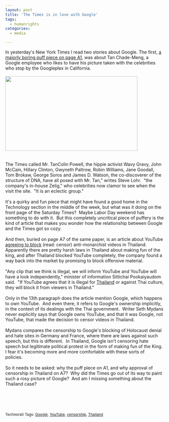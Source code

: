 ```yaml
---
layout: post
title: 'The Times is in love with Google'
tags:
  - humanrights
categories:
  - media

---
```


In yesterday's New York Times I read two stories about Google.  The first, <a href="http://www.nytimes.com/2007/09/01/technology/01google.html">a majorly boring puff piece on page A1</a>, was about Tan Chade-Meng, a Google employee who likes to have his picture taken with the celebrities who stop by the Googleplex in California. <br /><br /><img src="http://graphics8.nytimes.com/images/2007/08/31/business/01google.xlarge1.jpg" alt="" border="0" height="237" width="419" /><br /><br /><br />The Times called Mr. TanColin Powell, the hippie activist Wavy Gravy, John McCain, Hillary Clinton, Gwyneth Paltrow, Robin Williams, Jane Goodall, Tom Brokaw, George Soros and James D. Watson, the co-discoverer of the structure of DNA, have all posed with Mr. Tan," writes Steve Lohr.&nbsp; "the company's in-house Zelig," who celebrities now clamor to see when the visit the site.&nbsp; "It is an eclectic group." <br /><br />It's a quirky and fun piece that might have found a good home in the Technology section in the middle of the week, but what was it doing on the front page of the Saturday Times?&nbsp; Maybe Labor Day weekend has something to do with it.&nbsp; But this completely uncritical piece of puffery is the kind of article that makes you wonder how the relationship between Google and the Times got so cozy. <br /><br />And then, buried on page A7 of the same paper, is an article about YouTube <a href="http://www.nytimes.com/2007/09/01/world/asia/01thai.html?_r=1&amp;oref=slogin">agreeing to block</a> (read: censor) anti-monarchist videos in Thailand.&nbsp; Apparently there are pretty harsh laws in Thailand about making fun of the king, and after Thailand blocked YouTube completely, the company found a way back into the market by promising to block offensive material. <br /><br />"Any clip that we think is illegal, we will inform YouTube and YouTube
will have a look independently," minister of information Sittichai Pookaiyaudom said.&nbsp; "If YouTube agrees that it is
illegal for <a href="http://topics.nytimes.com/top/news/international/countriesandterritories/thailand/index.html?inline=nyt-geo" title="More news and information about Thailand.">Thailand</a> or against Thai culture, they will block it from viewers in Thailand."<br /><br />Only in the 13th paragraph does the article mention Google, which happens to own YouTube.&nbsp; And even there, it refers to Google's ownership implicitly, in the context of its dealings with the Thai government.&nbsp; Writer Seth Mydans never explicitly says that Google owns YouTube, and that it was Google, not YouTube, that made the decision to censor videos in Thailand.&nbsp; <br /><br />Mydans compares the censorship to Google's blocking of Holocaust denial and hate sites in Germany and France, where there are laws against such speech, but this is different.&nbsp; In Thailand, Google isn't censoring hate speech but legitimate political protest in the form of making fun of the King.&nbsp; I fear it's becoming more and more comfortable with these sorts of policies.&nbsp; &nbsp;&nbsp;  <br /><br />So it needs to be asked: why the puff piece on A1, and why approval of censorship in Thailand on A7?&nbsp; Why did the Times go out of its way to paint such a rosy picture of Google?&nbsp; And am I missing something about the Thailand case? <br /><br /><br /><br /><br /><small><br />Technorati Tags: <a class="performancingtags" href="http://technorati.com/tag/Google" rel="tag">Google</a>, <a class="performancingtags" href="http://technorati.com/tag/YouTube" rel="tag">YouTube</a>, <a class="performancingtags" href="http://technorati.com/tag/censorship" rel="tag">censorship</a>, </small><a class="performancingtags" href="http://technorati.com/tag/Thailand%20" rel="tag"><small>Thailand</small> </a>
